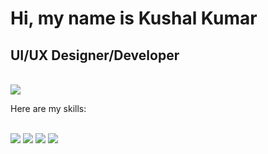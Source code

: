 
<html>

<body>

<div class="container">
  <h1>Hi, my name is Kushal Kumar</h1>
  <h2>UI/UX Designer/Developer</h2>

  <br/>
  
  <a href="https://kushalk.design">
    <img src="https://img.shields.io/badge/Portfolio-Visit%20My%20Portfolio-brightgreen" >
  </a>


  <p>Here are my skills:</p>
  
  <br/>

  <div class="skills">
    <img src="https://img.shields.io/badge/JavaScript-Expert-yellow">
    <img src="https://img.shields.io/badge/Python-Intermediate-blue">
    <img src="https://img.shields.io/badge/HTML5-Advanced-orange">
    <img src="https://img.shields.io/badge/CSS3-Advanced-blue">
  </div>

</div>

</body>
</html>
